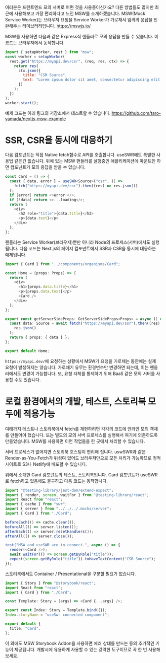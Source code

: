 여러분은 프런트엔드 모의 서버로 어떤 것을 사용중이신가요? 다른 방법들도 많지만 최근에 사용해보고 가장 편리하다고 느낀 MSW를 소개하겠습니다. MSW(Mock Service Worker)는 브라우저 요청을 Service Worker가 가로채서 임의의 응답을 반환해주는 라이브러리입니다.
https://mswjs.io/

MSW를 사용하면 다음과 같은 Express식 핸들러로 모의 응답을 만들 수 있습니다. 이 코드는 브라우저에서 동작합니다.

```javascript
import { setupWorker, rest } from "msw";
const worker = setupWorker(
  rest.get("https://myapi.dev/csr", (req, res, ctx) => {
    return res(
      ctx.json({
        title: "CSR Source",
        text: "Lorem ipsum dolor sit amet, consectetur adipiscing elit...",
      })
    );
  })
);
worker.start();
```

예제 코드는 아래 링크의 저장소에서 테스트할 수 있습니다.
https://github.com/taro-yamada/nextjs-msw-example

# SSR, CSR을 동시에 대응하기

다음 컴포넌트는 직접 Native fetch함수로 API를 호출합니다. useSWR에도 특별한 사용법 같은건 없습니다. 위에 있는 MSW 핸들러를 실행중인 애플리케이션에 마운트만 하면 컴포넌트가 모의 응답을 받을 수 있습니다.

```typescript
const Card = () => {
  const { data, error } = useSWR<Source>("csr", () =>
    fetch("https://myapi.dev/csr").then((res) => res.json())
  );
  if (error) return <>error!</>;
  if (!data) return <>...loading</>;
  return (
    <div>
      <h2 role="title">{data.title}</h2>
      <p>{data.text}</p>
    </div>
  );
};
```

핸들러는 Service Worker(브라우저)뿐만 아니라 Node의 프로세스(서버)에서도 실행됩니다. 다음 코드는 Next.js의 페이지 컴포넌트에서 SSR과 CSR을 동시에 대응하는 예제입니다.

```typescript
import { Card } from "../components/organisms/Card";

const Home = (props: Props) => {
  return (
    <div>
      <h1>{props.data.title}</h1>
      <p>{props.data.text}</p>
      <Card />
    </div>
  );
};

export const getServerSideProps: GetServerSideProps<Props> = async () => {
  const data: Source = await fetch("https://myapi.dev/ssr").then((res) =>
    res.json()
  );
  return { props: { data } };
};

export default Home;
```

`https://myapi.dev/`에 요청하는 상황에서 MSW가 요청을 가로채는 동안에는 실제 요청이 발생하지는 않습니다. 가로채기 유무는 환경변수만 변경하면 되는데, 이는 핸들러에서도 변경이 가능합니다. 또, 요청 자체를 통제하기 위해 BaaS 같은 모의 서버를 사용할 수도 있습니다.

# 로컬 환경에서의 개발, 테스트, 스토리북 모두에 적용가능

여태까지 테스트나 스토리북에서 fetch를 재현하려면 각각의 코드에 인라인 모의 객체를 만들어야 했습니다. 또는 별도의 모의 서버 프로세스를 실행해서 여기에 의존하도록 만들었습니다. MSW를 사용하면 이런 작업들을 한 곳에서 처리할 수 있습니다.

서버 프로세스가 없어지면 스토리북 호스팅이 편리해 집니다. uswSWR과 같은 Render-as-You-Fetch가 뒤섞여 있어도 브라우저만으로 모든 처리가 가능하므로 정적 사이트로 S3나 Netlify에 배포할 수 있습니다.

위에서 소개한 Card 컴포넌트의 테스트, 스토리북입니다. Card 컴포넌트가 useSWR로 fetch하고 있음에도 불구하고 다음 코드는 동작합니다.

```typescript
import "@testing-library/jest-dom/extend-expect";
import { render, screen, waitFor } from "@testing-library/react";
import React from "react";
import { cache } from "swr";
import { server } from "../../../.mocks/server";
import { Card } from "./Card";

beforeEach(() => cache.clear());
beforeAll(() => server.listen());
afterEach(() => server.resetHandlers());
afterAll(() => server.close());

test("MSW and useSWR are in connect.", async () => {
  render(<Card />);
  await waitFor(() => screen.getByRole("title"));
  expect(screen.getByRole("title")).toHaveTextContent("CSR Source");
});
```

스토리북에서도 Container / Presentational을 구분할 필요가 없습니다.

```typescript
import { Story } from "@storybook/react";
import React from "react";
import { Card } from "./Card";

const Template: Story = (args) => <Card {...args} />;

export const Index: Story = Template.bind({});
Index.storyName = "useSwr connected component";

export default {
  title: "Card",
};
```

이 외에도 MSW Storybook Addon을 사용하면 에러 상태를 만드는 등의 추가적인 기능이 제공됩니다. 개발시에 유용하게 사용할 수 있는 강력한 도구이므로 꼭 한 번 사용해보세요.